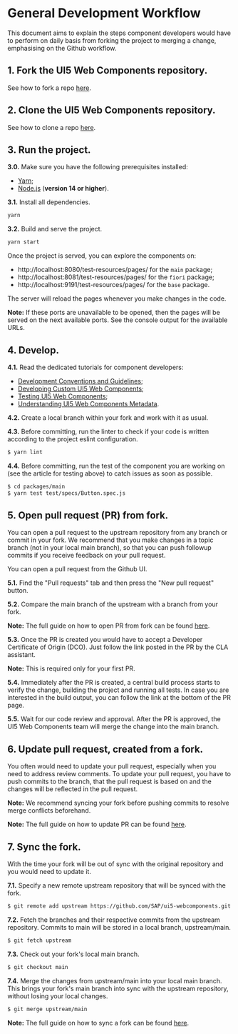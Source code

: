 # General Development Workflow
This document aims to explain the steps component developers would have to perform
on daily basis from forking the project to merging a change, emphasising on the Github workflow.


## 1. Fork the UI5 Web Components repository.
See how to fork a repo [here](https://docs.github.com/en/github/getting-started-with-github/fork-a-repo).


## 2. Clone the UI5 Web Components repository.
See how to clone a repo [here](https://docs.github.com/en/github/creating-cloning-and-archiving-repositories/cloning-a-repository).


## 3. Run the project.

**3.0.** Make sure you have the following prerequisites installed:
- [Yarn](https://yarnpkg.com/en);
- [Node.js](https://nodejs.org/) (**version 14 or higher**).


**3.1.** Install all dependencies.
```sh
yarn
```

**3.2.** Build and serve the project.
```sh
yarn start
```
Once the project is served, you can explore the components 
on:
 - http://localhost:8080/test-resources/pages/ for the `main` package;
 - http://localhost:8081/test-resources/pages/ for the `fiori` package;
 - http://localhost:9191/test-resources/pages/ for the `base` package.

The server will reload the pages whenever you make changes in the code.

**Note:** If these ports are unavailable to be opened, then the pages will be served on the next available ports. See the console output for the available URLs.

## 4. Develop. 

**4.1.** Read the dedicated tutorials for component developers:

- [Development Conventions and Guidelines](./docs/6-contributing/02-conventions-and-guidelines.md);
- [Developing Custom UI5 Web Components](./docs/5-development/02-custom-UI5-Web-Components.md);
- [Testing UI5 Web Components](./docs/5-development/04-testing-UI5-Web-Components.md);
- [Understanding UI5 Web Components Metadata](./docs/5-development/03-understanding-components-metadata.md).

**4.2.** Create a local branch within your fork and work with it as usual.

**4.3.** Before committing, run the linter to check if your code is written according to the project eslint configuration.

```sh
$ yarn lint
```

**4.4.** Before committing, run the test of the component you are working on (see the article for testing above) to catch issues as soon as possible.

```sh
$ cd packages/main
$ yarn test test/specs/Button.spec.js
```

## 5. Open pull request (PR) from fork.

You can open a pull request to the upstream repository from any branch or commit in your fork.
We recommend that you make changes in a topic branch (not in your local main branch), so that you can push followup commits if you receive feedback on your pull request. 

You can open a pull request from the Github UI. 

**5.1.** Find the "Pull requests" tab and then press the "New pull request" button.

**5.2.** Compare the main branch of the upstream with a branch from your fork.

**Note:** The full guide on how to open PR from fork can be found [here](https://docs.github.com/en/github/collaborating-with-issues-and-pull-requests/creating-a-pull-request-from-a-fork).

**5.3.** Once the PR is created you would have to accept a Developer Certificate of Origin (DCO).
Just follow the link posted in the PR by the CLA assistant.

**Note:** This is required only for your first PR.

**5.4.** Immediately after the PR is created, a central build process starts to verify the change,
building the project and running all tests.
In case you are interested in the build output, you can follow the link at the bottom of the PR page.

**5.5.** Wait for our code review and approval. 
After the PR is approved, the UI5 Web Components team will merge the change into the main branch.


## 6. Update pull request, created from a fork.

You often would need to update your pull request, especially when you need to address review comments.
To update your pull request, you have to push commits to the branch, that the pull request is based on
and the changes will be reflected in the pull request.

**Note:** We recommend syncing your fork before pushing commits to resolve merge conflicts beforehand.

**Note:** The full guide on how to update PR can be found [here](https://docs.github.com/en/github/collaborating-with-issues-and-pull-requests/committing-changes-to-a-pull-request-branch-created-from-a-fork).

## 7. Sync the fork.

With the time your fork will be out of sync with the original repository
and you would need to update it.

**7.1.** Specify a new remote upstream repository that will be synced with the fork.

```sh
$ git remote add upstream https://github.com/SAP/ui5-webcomponents.git
```

**7.2.** Fetch the branches and their respective commits from the upstream repository.
Commits to main will be stored in a local branch, upstream/main.

```sh
$ git fetch upstream
```

**7.3.** Check out your fork's local main branch.

```sh
$ git checkout main
```

**7.4.** Merge the changes from upstream/main into your local main branch.
This brings your fork's main branch into sync with the upstream repository, without losing your local changes.

```sh
$ git merge upstream/main
```

**Note:** The full guide on how to sync a fork can be found [here](https://docs.github.com/en/github/collaborating-with-issues-and-pull-requests/syncing-a-fork).
